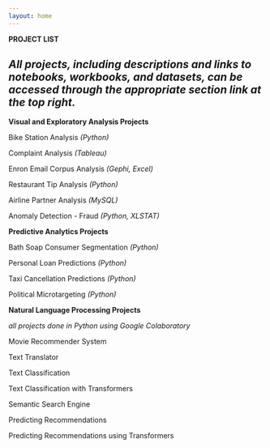 ```yaml
---
layout: home 
---
```


**PROJECT LIST**

*All projects, including descriptions and links to notebooks, workbooks, and datasets, can be accessed through the appropriate section link at the top right.*
-------------------

**Visual and Exploratory Analysis Projects**

Bike Station Analysis *(Python)*

Complaint Analysis *(Tableau)*

Enron Email Corpus Analysis *(Gephi, Excel)*

Restaurant Tip Analysis *(Python)*

Airline Partner Analysis *(MySQL)*

Anomaly Detection - Fraud *(Python, XLSTAT)*


**Predictive Analytics Projects**

Bath Soap Consumer Segmentation *(Python)*

Personal Loan Predictions *(Python)*

Taxi Cancellation Predictions *(Python)*

Political Microtargeting *(Python)*


**Natural Language Processing Projects**

*all projects done in Python using Google Colaboratory*

Movie Recommender System

Text Translator

Text Classification

Text Classification with Transformers

Semantic Search Engine

Predicting Recommendations

Predicting Recommendations using Transformers

